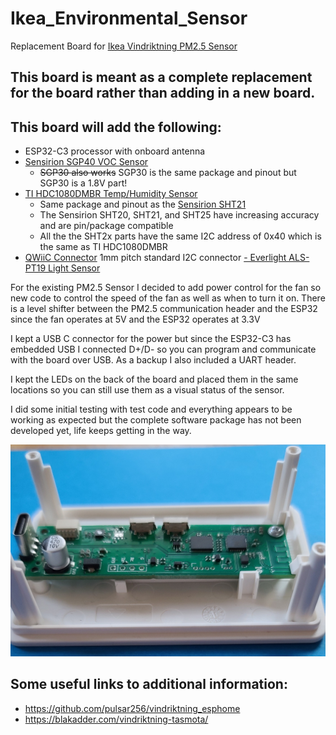 # Ikea_Environmental_Sensor
Replacement Board for [Ikea Vindriktning PM2.5 Sensor](https://www.ikea.com/us/en/p/vindriktning-air-quality-sensor-60515911/)

## This board is meant as a complete replacement for the board rather than adding in a new board. 

## This board will add the following:

- ESP32-C3 processor with onboard antenna
- [Sensirion SGP40 VOC Sensor](https://www.sensirion.com/en/environmental-sensors/gas-sensors/sgp40/)
  - ~~SGP30 also works~~   SGP30 is the same package and pinout but SGP30 is a 1.8V part!
- [TI HDC1080DMBR Temp/Humidity Sensor](https://www.ti.com/store/ti/en/p/product/?p=HDC1080DMBR)
  - Same package and pinout as the [Sensirion SHT21](https://www.sensirion.com/en/environmental-sensors/humidity-sensors/humidity-temperature-sensor-sht2x-digital-i2c-accurate/)
  - The Sensirion SHT20, SHT21, and SHT25 have increasing accuracy and are pin/package compatible
  - All the the SHT2x parts have the same I2C address of 0x40 which is the same as TI HDC1080DMBR
- [QWiiC Connector](https://www.jst-mfg.com/product/pdf/eng/eSR.pdf) 1mm pitch standard I2C connector
[- Everlight ALS-PT19 Light Sensor](https://en.everlight.com/sensor/category-ambient_light_sensor/analog_ambient_light_sensor/)

For the existing PM2.5 Sensor I decided to add power control for the fan so new code to control the speed of the fan as well as when to turn it on. There is a level shifter between the PM2.5 communication header and the ESP32 since the fan operates at 5V and the ESP32 operates at 3.3V

I kept a USB C connector for the power but since the ESP32-C3 has embedded USB I connected D+/D- so you can program and communicate with the board over USB. As a backup I also included a UART header.

I kept the LEDs on the back of the board and placed them in the same locations so you can still use them as a visual status of the sensor.

I did some initial testing with test code and everything appears to be working as expected but the complete software package has not been developed yet, life keeps getting in the way.

![Prototype](https://github.com/GeorgeIoak/Ikea_Environmental_Sensor/blob/master/images/2021-10-28%2016.59.06.jpg "Prototype Fit")

## Some useful links to additional information:

- https://github.com/pulsar256/vindriktning_esphome
- https://blakadder.com/vindriktning-tasmota/

